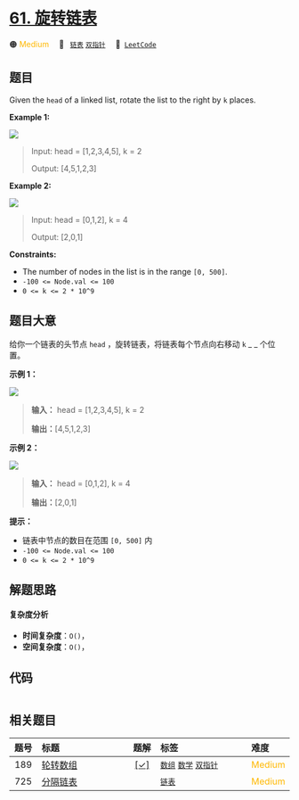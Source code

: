 # [61. 旋转链表](https://leetcode.com/problems/rotate-list)

🟠 <font color=#ffb800>Medium</font>&emsp; 🔖&ensp; [`链表`](/leetcode/outline/tag/linked-list.md) [`双指针`](/leetcode/outline/tag/two-pointers.md)&emsp; 🔗&ensp;[`LeetCode`](https://leetcode.com/problems/rotate-list)


## 题目

Given the `head` of a linked list, rotate the list to the right by `k` places.



**Example 1:**

![](https://assets.leetcode.com/uploads/2020/11/13/rotate1.jpg)

> Input: head = [1,2,3,4,5], k = 2
> 
> Output: [4,5,1,2,3]

**Example 2:**

![](https://assets.leetcode.com/uploads/2020/11/13/roate2.jpg)

> Input: head = [0,1,2], k = 4
> 
> Output: [2,0,1]

**Constraints:**

  * The number of nodes in the list is in the range `[0, 500]`.
  * `-100 <= Node.val <= 100`
  * `0 <= k <= 2 * 10^9`


## 题目大意

给你一个链表的头节点 `head` ，旋转链表，将链表每个节点向右移动 `k` _ _ 个位置。



**示例 1：**

![](https://assets.leetcode.com/uploads/2020/11/13/rotate1.jpg)

> 
> 
> 
> 
> 
> **输入：** head = [1,2,3,4,5], k = 2
> 
> **输出：**[4,5,1,2,3]
> 
> 

**示例 2：**

![](https://assets.leetcode.com/uploads/2020/11/13/roate2.jpg)

> 
> 
> 
> 
> 
> **输入：** head = [0,1,2], k = 4
> 
> **输出：**[2,0,1]
> 
> 



**提示：**

  * 链表中节点的数目在范围 `[0, 500]` 内
  * `-100 <= Node.val <= 100`
  * `0 <= k <= 2 * 10^9`


## 解题思路

#### 复杂度分析

- **时间复杂度**：`O()`，
- **空间复杂度**：`O()`，

## 代码

```javascript

```

## 相关题目

| 题号 | 标题 | 题解 | 标签 | 难度 |
| :------: | :------ | :------: | :------ | :------ |
| 189 | [轮转数组](https://leetcode.com/problems/rotate-array) | [[✓]](https://2xiao.github.io/leetcode-js/leetcode/problem/0189) |  [`数组`](/leetcode/outline/tag/array.md) [`数学`](/leetcode/outline/tag/math.md) [`双指针`](/leetcode/outline/tag/two-pointers.md) | <font color=#ffb800>Medium</font> |
| 725 | [分隔链表](https://leetcode.com/problems/split-linked-list-in-parts) |  |  [`链表`](/leetcode/outline/tag/linked-list.md) | <font color=#ffb800>Medium</font> |

<style>
.blue {
    background-color: #096dd9;
    padding: 0.25rem 0.5rem;
    margin: 0;
    font-size: 0.85em;
    border-radius: 3px;
    color: white;
    font-weight: 500;
}
table th:first-of-type { width: 10%; }
table th:nth-of-type(2) { width: 35%; }
table th:nth-of-type(3) { width: 10%; }
table th:nth-of-type(4) { width: 35%; }
table th:nth-of-type(5) { width: 10%; }
</style>
